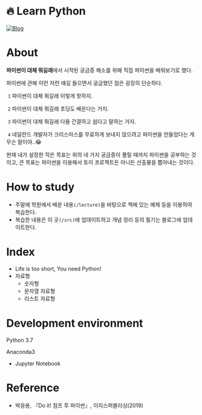 # 🔥 Learn Python

[![Blog](https://img.shields.io/badge/Blog-weekyeon-blue?style=flat-square)](https://weekyeon.github.io)



# About

**파이썬이 대체 뭐길래**에서 시작된 궁금증 해소를 위해 직접 파이썬을 배워보기로 했다.

파이썬에 관해 이런 저런 얘길 들으면서 궁금했던 점은 굉장히 단순하다.

​	`1` 파이썬이 대체 뭐길래 이렇게 핫하지.

​	`2` 파이썬이 대체 뭐길래 초딩도 배운다는 거지.

​	`3` 파이썬이 대체 뭐길래 다들 간결하고 쉽다고 말하는 거지.

​	`4` 네덜란드 개발자가 크리스마스를 무료하게 보내지 않으려고 파이썬을 만들었다는 게 무슨 말이야..😂

현재 내가 설정한 작은 목표는 위의 네 가지 궁금증이 풀릴 때까지 파이썬을 공부하는 것이고, 큰 목표는 파이썬을 이용해서 토이 프로젝트든 아니든 산출물을 뽑아내는 것이다.



# How to study

* 주말에 학원에서 배운 내용`(/lecture)`을 바탕으로 책에 있는 예제 등을 이용하여 복습한다.
* 복습한 내용은 이 곳`(/src)`에 업데이트하고 개념 정리 등의 필기는 블로그에 업데이트한다.



# Index

* Life is too short, You need Python!
* 자료형
  * 숫자형
  * 문자열 자료형
  * 리스트 자료형



# Development environment

Python 3.7

Anaconda3

* Jupyter Notebook



# Reference

* 박응용, 『Do it! 점프 투 파이썬』, 이지스퍼블리싱(2019)